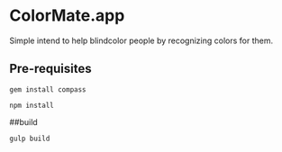 # ColorMate.app
Simple intend to help blindcolor people by recognizing colors for them.


## Pre-requisites

`gem install compass`

`npm install`

##build

`gulp build`